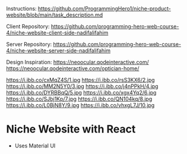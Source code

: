 Instructions: https://github.com/ProgrammingHero1/niche-product-website/blob/main/task_description.md

Client Repository: https://github.com/programming-hero-web-course-4/niche-website-client-side-nadifalifahim

Server Repository: https://github.com/programming-hero-web-course-4/niche-website-server-side-nadifalifahim

Design Inspiration:
https://neoocular.qodeinteractive.com/
https://neoocular.qodeinteractive.com/optician-home/

https://i.ibb.co/cxMqZ4S/1.jpg
https://i.ibb.co/rsS3KX6/2.jpg
https://i.ibb.co/MM2N5Y0/3.jpg
https://i.ibb.co/j4nPPkH/4.jpg
https://i.ibb.co/DYRBBqQ/5.jpg
https://i.ibb.co/xgx4Yq2/6.jpg
https://i.ibb.co/SJbj1Kp/7.jpg
https://i.ibb.co/QN104kq/8.jpg
https://i.ibb.co/L0BjN8Y/9.jpg
https://i.ibb.co/vhxgL7J/10.jpg

# Niche Website with React

- Uses Material UI
